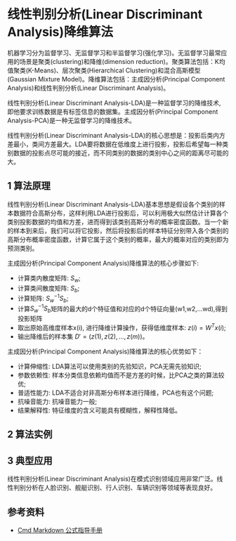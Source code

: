 # 线性判别分析(Linear Discriminant Analysis)降维算法

机器学习分为监督学习、无监督学习和半监督学习(强化学习)。无监督学习最常应用的场景是聚类(clustering)和降维(dimension reduction)。聚类算法包括：K均值聚类(K-Means)、层次聚类(Hierarchical Clustering)和混合高斯模型(Gaussian Mixture Model)。降维算法包括：主成因分析(Principal Component Analysis)和线性判别分析(Linear Discriminant Analysis)。

线性判别分析(Linear Discriminant Analysis-LDA)是一种监督学习的降维技术, 即他要求训练数据是有标签信息的数据集。主成因分析(Principal Component Analysis-PCA)是一种无监督学习的降维技术。

线性判别分析(Linear Discriminant Analysis-LDA)的核心思想是：投影后类内方差最小，类间方差最大。LDA要将数据在低维度上进行投影，投影后希望每一种类别数据的投影点尽可能的接近，而不同类别的数据的类别中心之间的距离尽可能的大。

## 1 算法原理

线性判别分析(Linear Discriminant Analysis-LDA)基本思想是假设各个类别的样本数据符合高斯分布，这样利用LDA进行投影后，可以利用极大似然估计计算各个类别投影数据的均值和方差，进而得到该类别高斯分布的概率密度函数。当一个新的样本到来后，我们可以将它投影，然后将投影后的样本特征分别带入各个类别的高斯分布概率密度函数，计算它属于这个类别的概率，最大的概率对应的类别即为预测类别。

主成因分析(Principal Component Analysis)降维算法的核心步骤如下:

- 计算类内散度矩阵: $S_w$;
- 计算类间散度矩阵: $S_b$;
- 计算矩阵: $S_w^{-1}S_b$;
- 计算$S_w^{-1}S_b$矩阵的最大的d个特征值和对应的d个特征向量(w1,w2,...wd),得到投影矩阵
- 取出原始高维度样本x(i), 进行降维计算操作，获得低维度样本: $z(i)=W^Tx(i)$;
- 输出降维后的样本集 $D′=(z(1),z(2),...,z(m))$。

主成因分析(Principal Component Analysis)降维算法的核心优势如下：

- 计算伸缩性: LDA算法可以使用类别的先验知识，PCA无需先验知识;
- 参数依赖性: 样本分类信息依赖均值而不是方差的时候，比PCA之类的算法较优;
- 普适性能力: LDA不适合对非高斯分布样本进行降维，PCA也有这个问题;
- 抗噪音能力: 抗噪音能力一般;
- 结果解释性: 特征维度的含义可能具有模糊性，解释性降低。

## 2 算法实例

## 3 典型应用

线性判别分析(Linear Discriminant Analysis)在模式识别领域应用非常广泛。线性判别分析在人脸识别、舰艇识别、行人识别、车辆识别等领域等表现良好。

## 参考资料

- [Cmd Markdown 公式指导手册](https://www.zybuluo.com/codeep/note/163962)